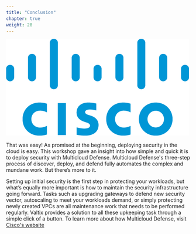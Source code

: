 ```yaml
---
title: "Conclusion"
chapter: true
weight: 20
---
```


![Cisco Multicloud Defense](/static/14-content/cisco.png)

That was easy! As promised at the beginning, deploying security in the cloud is easy. This workshop gave an insight into how simple and quick it is to deploy security with Multicloud Defense. Multicloud Defense's three-step process of discover, deploy, and defend fully automates the complex and mundane work. But there’s more to it.

Setting up initial security is the first step in protecting your workloads, but what’s equally more important is how to maintain the security infrastructure going forward. Tasks such as upgrading gateways to defend new security vector, autoscaling to meet your workloads demand, or simply protecting newly created VPCs are all maintenance work that needs to be performed regularly. Valtix provides a solution to all these upkeeping task through a simple click of a button. To learn more about how Multicloud Defense, visit [Cisco's website](https://www.cisco.com/site/us/en/products/security/multicloud-defense/index.html)

